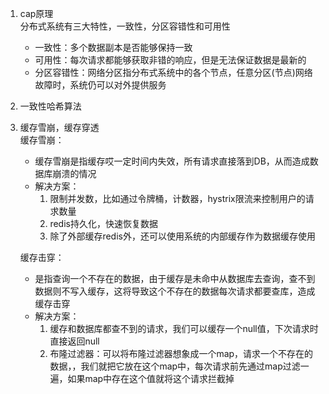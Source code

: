 1. cap原理      
分布式系统有三大特性，一致性，分区容错性和可用性    
    * 一致性：多个数据副本是否能够保持一致
    * 可用性：每次请求都能够获取非错的响应，但是无法保证数据是最新的
    * 分区容错性：网络分区指分布式系统中的各个节点，任意分区(节点)网络故障时，系统仍可以对外提供服务
2. 一致性哈希算法
3. 缓存雪崩，缓存穿透            
    缓存雪崩： 
    * 缓存雪崩是指缓存哎一定时间内失效，所有请求直接落到DB，从而造成数据库崩溃的情况        
    * 解决方案：
        1. 限制并发数，比如通过令牌桶，计数器，hystrix限流来控制用户的请求数量
        2. redis持久化，快速恢复数据    
        3. 除了外部缓存redis外，还可以使用系统的内部缓存作为数据缓存使用    

    缓存击穿：  
    * 是指查询一个不存在的数据，由于缓存是未命中从数据库去查询，查不到数据则不写入缓存，这将导致这个不存在的数据每次请求都要查库，造成缓存击穿
    * 解决方案：    
        1. 缓存和数据库都查不到的请求，我们可以缓存一个null值，下次请求时直接返回null
        2. 布隆过滤器：可以将布隆过滤器想象成一个map，请求一个不存在的数据，，我们就把它放在这个map中，每次请求前先通过map过滤一遍，如果map中存在这个值就将这个请求拦截掉
    